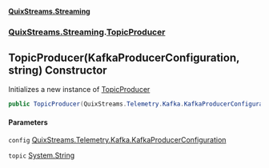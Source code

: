 #### [QuixStreams.Streaming](index.md 'index')
### [QuixStreams.Streaming](QuixStreams.Streaming.md 'QuixStreams.Streaming').[TopicProducer](TopicProducer.md 'QuixStreams.Streaming.TopicProducer')

## TopicProducer(KafkaProducerConfiguration, string) Constructor

Initializes a new instance of [TopicProducer](TopicProducer.md 'QuixStreams.Streaming.TopicProducer')

```csharp
public TopicProducer(QuixStreams.Telemetry.Kafka.KafkaProducerConfiguration config, string topic);
```
#### Parameters

<a name='QuixStreams.Streaming.TopicProducer.TopicProducer(QuixStreams.Telemetry.Kafka.KafkaProducerConfiguration,string).config'></a>

`config` [QuixStreams.Telemetry.Kafka.KafkaProducerConfiguration](https://docs.microsoft.com/en-us/dotnet/api/QuixStreams.Telemetry.Kafka.KafkaProducerConfiguration 'QuixStreams.Telemetry.Kafka.KafkaProducerConfiguration')

<a name='QuixStreams.Streaming.TopicProducer.TopicProducer(QuixStreams.Telemetry.Kafka.KafkaProducerConfiguration,string).topic'></a>

`topic` [System.String](https://docs.microsoft.com/en-us/dotnet/api/System.String 'System.String')